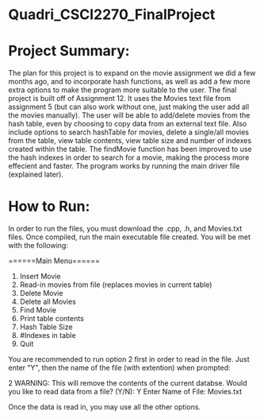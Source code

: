 # Quadri_CSCI2270_FinalProject
# Project Summary:

The plan for this project is to expand on the movie assignment we did a few months ago, and to incorporate hash functions, as well as add a few more extra options to make the program more suitable to the user.
The final project is built off of Assignment 12. It uses the Movies text file from assignment 5 (but can also work without one, just making the user add all the movies manually). The user will be able to add/delete movies from the hash table, even by choosing to copy data from an external text file. Also include options to search hashTable for movies, delete a single/all movies from the table, view table contents, view table size and number of indexes created within the table. The findMovie function has been improved to use the hash indexes in order to search for a movie, making the process more effecient and faster.
The program works by running the main driver file (explained later).

# How to Run:

In order to run the files, you must download the .cpp, .h, and Movies.txt files. Once compiled, run the main executable file created.
You will be met with the following:

======Main Menu======
1. Insert Movie
2. Read-in movies from file (replaces movies in current table)
3. Delete Movie
4. Delete all Movies
5. Find Movie
6. Print table contents
7. Hash Table Size
8. #Indexes in table
9. Quit

You are recommended to run option 2 first in order to read in the file. Just enter "Y", then the name of the file (with extention) when prompted:

2
WARNING: This will remove the contents of the current databse.
Would you like to read data from a file? (Y/N): Y
Enter Name of File: Movies.txt

Once the data is read in, you may use all the other options.
